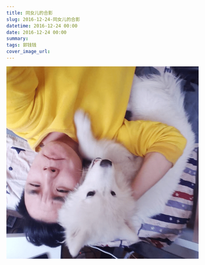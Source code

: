 ```yaml
---
title: 同女儿的合影
slug: 2016-12-24-同女儿的合影
datetime: 2016-12-24 00:00
date: 2016-12-24 00:00
summary: 
tags: 郭钱钱
cover_image_url: 
---
```

![24193-ldurai4ngj7.png](../assets/2019/09/4253571136.png)